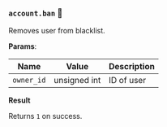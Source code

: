 ### `account.ban` 🔰

Removes user from blacklist.

**Params**:

|Name|Value|Description|
|--|--|--|
|`owner_id`|unsigned int|ID of user|

**Result**

Returns `1` on success.
